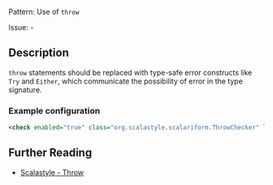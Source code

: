 Pattern: Use of `throw`

Issue: -

## Description

`throw` statements should be replaced with type-safe error constructs like `Try` and `Either`, which communicate the possibility of error in the type signature.

### Example configuration

```xml
<check enabled="true" class="org.scalastyle.scalariform.ThrowChecker" level="warning"/>
```
## Further Reading

* [Scalastyle - Throw](https://scalastyle.beautiful-scala.com/rules-1.5.0.html#org_scalastyle_scalariform_ThrowChecker)